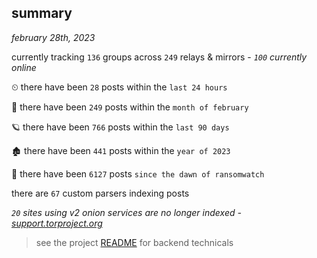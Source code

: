
## summary
_february 28th, 2023_

currently tracking `136` groups across `249` relays & mirrors - _`100` currently online_

⏲ there have been `28` posts within the `last 24 hours`

🦈 there have been `249` posts within the `month of february`

🪐 there have been `766` posts within the `last 90 days`

🏚 there have been `441` posts within the `year of 2023`

🦕 there have been `6127` posts `since the dawn of ransomwatch`

there are `67` custom parsers indexing posts

_`20` sites using v2 onion services are no longer indexed - [support.torproject.org](https://support.torproject.org/onionservices/v2-deprecation/)_

> see the project [README](https://github.com/joshhighet/ransomwatch#ransomwatch--) for backend technicals
